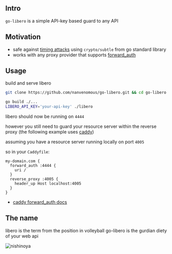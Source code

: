 
## Intro

`go-libero` is a simple API-key based guard to any API 

## Motivation
- safe against [timing attacks](https://en.wikipedia.org/wiki/Timing_attack) using `crypto/subtle` from go standard library
- works with any proxy provider that supports [forward_auth](https://docs.goauthentik.io/docs/providers/proxy/forward_auth)

## Usage

build and serve libero
```bash
git clone https://github.com/nanvenomous/go-libero.git && cd go-libero

go build ./...
LIBERO_API_KEY='your-api-key' ./libero
```

libero should now be running on `4444`

however you still need to guard your resource server within the reverse proxy (the following example uses [caddy](https://caddyserver.com/))

assuming you have a resource server running locally on port `4005`

so in your `Caddyfile`:
```Caddyfile
my-domain.com {
  forward_auth :4444 {
    uri /
  }
  reverse_proxy :4005 {
    header_up Host localhost:4005
  }
}
```
- [caddy forward_auth docs](https://caddyserver.com/docs/caddyfile/directives/forward_auth)

## The name
libero is the term from the position in volleyball
go-libero is the gurdian diety of your web api

![nishinoya](https://images-wixmp-ed30a86b8c4ca887773594c2.wixmp.com/f/631d6f5e-298e-49cf-a4d7-42c35ed82c14/dfkid50-98bacc47-a142-4362-b242-71dd8f5c609d.jpg/v1/fill/w_1280,h_1230,q_75,strp/nishinoya_haikyuu_by_racooncake_dfkid50-fullview.jpg?token=eyJ0eXAiOiJKV1QiLCJhbGciOiJIUzI1NiJ9.eyJzdWIiOiJ1cm46YXBwOjdlMGQxODg5ODIyNjQzNzNhNWYwZDQxNWVhMGQyNmUwIiwiaXNzIjoidXJuOmFwcDo3ZTBkMTg4OTgyMjY0MzczYTVmMGQ0MTVlYTBkMjZlMCIsIm9iaiI6W1t7ImhlaWdodCI6Ijw9MTIzMCIsInBhdGgiOiJcL2ZcLzYzMWQ2ZjVlLTI5OGUtNDljZi1hNGQ3LTQyYzM1ZWQ4MmMxNFwvZGZraWQ1MC05OGJhY2M0Ny1hMTQyLTQzNjItYjI0Mi03MWRkOGY1YzYwOWQuanBnIiwid2lkdGgiOiI8PTEyODAifV1dLCJhdWQiOlsidXJuOnNlcnZpY2U6aW1hZ2Uub3BlcmF0aW9ucyJdfQ.9sglUZnRVsyFhMaOC4ArzUal_9_t5cbFkKRSWsktGYo)

